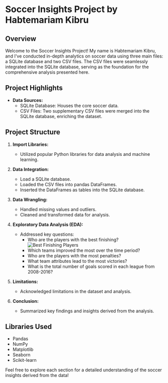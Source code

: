 # Soccer Insights Project by Habtemariam Kibru

## Overview
Welcome to the Soccer Insights Project! My name is Habtemariam Kibru, and I've conducted in-depth analytics on soccer data using three main files: a SQLite database and two CSV files. The CSV files were seamlessly integrated into the SQLite database, serving as the foundation for the comprehensive analysis presented here.

## Project Highlights
- **Data Sources:**
  - SQLite Database: Houses the core soccer data.
  - CSV Files: Two supplementary CSV files were merged into the SQLite database, enriching the dataset.

## Project Structure
1. **Import Libraries:**
   - Utilized popular Python libraries for data analysis and machine learning.

2. **Data Integration:**
   - Load a SQLite database.
   - Loaded the CSV files into pandas DataFrames.
   - Inserted the DataFrames as tables into the SQLite database.

3. **Data Wrangling:**
   - Handled missing values and outliers.
   - Cleaned and transformed data for analysis.

4. **Exploratory Data Analysis (EDA):**
   - Addressed key questions:
     - Who are the players with the best finishing?
       ![Best Finishing Players](images/best_finishing_players.jpg)
     - Which teams improved the most over the time period?
     - Who are the players with the most penalties?
     - What team attributes lead to the most victories?
     - What is the total number of goals scored in each league from 2008-2016?

5. **Limitations:**
   - Acknowledged limitations in the dataset and analysis.

6. **Conclusion:**
   - Summarized key findings and insights derived from the analysis.

## Libraries Used
- Pandas
- NumPy
- Matplotlib
- Seaborn
- Scikit-learn

Feel free to explore each section for a detailed understanding of the soccer insights derived from the data!
